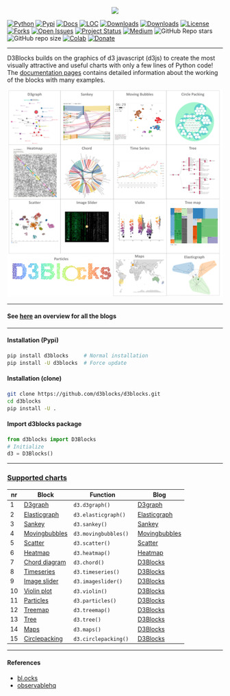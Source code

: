 <p align="center">
  <a href="https://d3blocks.github.io/d3blocks/pages/html/index.html">
  <img src="https://github.com/d3blocks/d3blocks/blob/main/logo.png" align="center" width="600" /> 
  </a>
</p>


[![Python](https://img.shields.io/pypi/pyversions/d3blocks)](https://img.shields.io/pypi/pyversions/d3blocks)
[![Pypi](https://img.shields.io/pypi/v/d3blocks)](https://pypi.org/project/d3blocks/)
[![Docs](https://img.shields.io/badge/Sphinx-Docs-blue)](https://d3blocks.github.io/d3blocks/)
[![LOC](https://sloc.xyz/github/d3blocks/d3blocks/?category=code)](https://github.com/d3blocks/d3blocks/)
[![Downloads](https://static.pepy.tech/personalized-badge/d3blocks?period=month&units=international_system&left_color=grey&right_color=brightgreen&left_text=PyPI%20downloads/month)](https://pepy.tech/project/d3blocks)
[![Downloads](https://static.pepy.tech/personalized-badge/d3blocks?period=total&units=international_system&left_color=grey&right_color=brightgreen&left_text=Downloads)](https://pepy.tech/project/d3blocks)
[![License](https://img.shields.io/badge/license-GPL3-green.svg)](https://github.com/d3blocks/d3blocks/blob/master/LICENSE)
[![Forks](https://img.shields.io/github/forks/d3blocks/d3blocks.svg)](https://github.com/d3blocks/d3blocks/network)
[![Open Issues](https://img.shields.io/github/issues/d3blocks/d3blocks.svg)](https://github.com/d3blocks/d3blocks/issues)
[![Project Status](http://www.repostatus.org/badges/latest/active.svg)](http://www.repostatus.org/#active)
[![Medium](https://img.shields.io/badge/Medium-Blog-black)](https://d3blocks.github.io/d3blocks/pages/html/Documentation.html#medium-blog)
![GitHub Repo stars](https://img.shields.io/github/stars/d3blocks/d3blocks)
![GitHub repo size](https://img.shields.io/github/repo-size/d3blocks/d3blocks)
[![Colab](https://colab.research.google.com/assets/colab-badge.svg)](https://d3blocks.github.io/d3blocks/pages/html/Documentation.html#colab-notebook)
[![Donate](https://img.shields.io/badge/Support%20this%20project-grey.svg?logo=github%20sponsors)](https://d3blocks.github.io/d3blocks/pages/html/Documentation.html#)

-------------------------------------------------------------------------

D3Blocks builds on the graphics of d3 javascript (d3js) to create the most visually attractive and useful charts with only a few lines of Python code!
The [documentation pages](https://d3blocks.github.io/d3blocks/) contains detailed information about the working of the blocks with many examples. 

<p align="center">
  <a href="https://d3blocks.github.io/d3blocks/pages/html/index.html">
  <img src="https://github.com/d3blocks/d3blocks/blob/main/docs/figs/summary.png" width="600" />
  </a>
</p>

-------------------------------------------------------------------------

#### See [here](https://d3blocks.github.io/d3blocks/pages/html/Documentation.html#medium-blog) an overview for all the blogs 

-------------------------------------------------------------------------


#### Installation (Pypi)
```bash
pip install d3blocks     # Normal installation
pip install -U d3blocks  # Force update
```

#### Installation (clone)
```bash
git clone https://github.com/d3blocks/d3blocks.git
cd d3blocks
pip install -U .
```  

#### Import d3blocks package
```python
from d3blocks import D3Blocks
# Initialize
d3 = D3Blocks()
```

-------------------------------------------------------------------------
### [Supported charts](https://d3blocks.github.io/d3blocks/)


|  nr |  Block                                                                             |    Function                  |    Blog                                                                                                                              |
|-----|------------------------------------------------------------------------------------|------------------------------|--------------------------------------------------------------------------------------------------------------------------------------|
|  1  | [D3graph](https://erdogant.github.io/d3graph/pages/html/index.html)                | ``` d3.d3graph() ```         | [D3graph](https://erdogant.medium.com)                                                                                               |
|  2  | [Elasticgraph](https://d3blocks.github.io/d3blocks/pages/html/elasticgraph.html)   | ``` d3.elasticgraph() ```    | [Elasticgraph](https://erdogant.medium.com)                                                                                          |
|  3  | [Sankey](https://d3blocks.github.io/d3blocks/pages/html/Sankey.html)               | ``` d3.sankey()  ```         | [Sankey](https://erdogant.medium.com)                                                                                                |
|  4  | [Movingbubbles](https://d3blocks.github.io/d3blocks/pages/html/MovingBubbles.html) | ``` d3.movingbubbles()  ```  | [Movingbubbles](https://erdogant.medium.com)    |
|  5  | [Scatter](https://d3blocks.github.io/d3blocks/pages/html/Scatter.html)             | ``` d3.scatter()  ```        | [Scatter](https://erdogant.medium.com)       |
|  6  | [Heatmap](https://d3blocks.github.io/d3blocks/pages/html/Heatmap.html)             | ``` d3.heatmap()  ```        | [Heatmap](https://erdogant.medium.com)  |
|  7  | [Chord diagram](https://d3blocks.github.io/d3blocks/pages/html/Chord.html)         | ``` d3.chord()  ```          | [D3Blocks](https://erdogant.medium.com) |
|  8  | [Timeseries](https://d3blocks.github.io/d3blocks/pages/html/Timeseries.html)       | ``` d3.timeseries()  ```     | [D3Blocks](https://erdogant.medium.com) |
|  9  | [Image slider](https://d3blocks.github.io/d3blocks/pages/html/Imageslider.html)    | ``` d3.imageslider()  ```    | [D3Blocks](https://erdogant.medium.com) |
|  10 | [Violin plot](https://d3blocks.github.io/d3blocks/pages/html/Violin.html)          | ``` d3.violin()  ```         | [D3Blocks](https://erdogant.medium.com) |
|  11 | [Particles](https://d3blocks.github.io/d3blocks/pages/html/Particles.html)         | ``` d3.particles()  ```      | [D3Blocks](https://erdogant.medium.com) |
|  12 | [Treemap](https://d3blocks.github.io/d3blocks/pages/html/Treemap.html)             | ``` d3.treemap()  ```        | [D3Blocks](https://erdogant.medium.com) |
|  13 | [Tree](https://d3blocks.github.io/d3blocks/pages/html/Tree.html)                   | ``` d3.tree()  ```           | [D3Blocks](https://erdogant.medium.com) |
|  14 | [Maps](https://d3blocks.github.io/d3blocks/pages/html/Maps.html)                   | ``` d3.maps()  ```           | [D3Blocks](https://erdogant.medium.com) |
|  15 | [Circlepacking](https://d3blocks.github.io/d3blocks/pages/html/Circlepacking.html) | ``` d3.circlepacking()  ```  | [D3Blocks](https://erdogant.medium.com) |

-------------------------------------------------------------------------

#### References
* [bl.ocks](https://bl.ocks.org/)
* [observablehq](https://observablehq.com/top)

